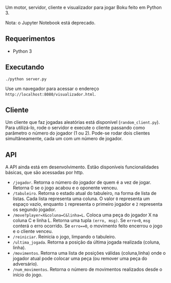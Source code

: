 Um motor, servidor, cliente e visualizador para jogar Boku feito em Python 3.

Nota: o Jupyter Notebook está deprecado.

## Requerimentos
* Python 3

## Executando

```
./python server.py
```

Use um navegador para acessar o endereço `http://localhost:8080/visualizador.html`.

## Cliente

Um cliente que faz jogadas aleatórias está disponível (`random_client.py`). Para utilizá-lo, rode o servidor e execute o cliente passando como parâmetro o número do jogador (1 ou 2). Pode-se rodar dois clientes simultâneamente, cada um com um número de jogador. 

## API

A API ainda está em desenvolvimento. Estão disponíveis funcionalidades básicas, que são acessadas por http.

* `/jogador`. Retorna o número do jogador de quem é a vez de jogar. Retorna 0 se o jogo acabou e o oponente venceu.
* `/tabuleiro`. Retorna o estado atual do tabuleiro, na forma de lista de listas. Cada lista representa uma coluna. O valor `0` representa um espaço vazio, enquanto `1` representa o primeiro jogador e `2` representa os segundo jogador.
* `/move?player=X&coluna=C&linha=L`. Coloca uma peça do jogador X na coluna C e linha L. Retorna uma tupla `(erro, msg)`. Se `erro<0`, `msg` conterá o erro ocorrido. Se `erro==0`, o movimento feito encerrou o jogo e o cliente venceu. 
* `/reiniciar`. Reinicia o jogo, limpando o tabuleiro.
* `/ultima_jogada`. Retorna a posição da última jogada realizada (coluna, linha).
* `/movimentos`. Retorna uma lista de posições válidas (coluna,linha) onde o jogador atual pode colocar uma peça (ou remover uma peça do adversário).
* `/num_movimentos`. Retorna o número de movimentos realizados desde o início do jogo.
